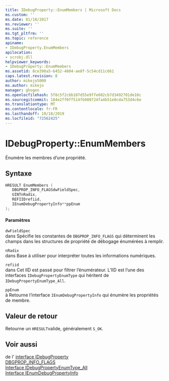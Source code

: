 ```yaml
---
title: IDebugProperty::EnumMembers | Microsoft Docs
ms.custom: ''
ms.date: 01/18/2017
ms.reviewer: ''
ms.suite: ''
ms.tgt_pltfrm: ''
ms.topic: reference
apiname:
- IDebugProperty.EnumMembers
apilocation:
- scrobj.dll
helpviewer_keywords:
- IDebugProperty::EnumMembers
ms.assetid: 8ce398a5-6452-4804-ae8f-5c54cd11c661
caps.latest.revision: 8
author: mikejo5000
ms.author: mikejo
manager: ghogen
ms.openlocfilehash: 5f8c5f2cbb107d55e9ffe602cb7d3492701de10c
ms.sourcegitcommit: 184e2ff0ff514fb980724fa4b51e0cda753d4c6e
ms.translationtype: MT
ms.contentlocale: fr-FR
ms.lasthandoff: 10/18/2019
ms.locfileid: "72562425"
---
```

# <a name="idebugpropertyenummembers"></a>IDebugProperty::EnumMembers
Énumère les membres d’une propriété.  
  
## <a name="syntax"></a>Syntaxe  
  
```cpp
HRESULT EnumMembers (  
   DBGPROP_INFO_FLAGSdwFieldSpec,  
   UINTnRadix,  
   REFIIDrefiid,  
   IEnumDebugPropertyInfo**ppEnum  
);  
```  
  
#### <a name="parameters"></a>Paramètres  
 `dwFieldSpec`  
 dans Spécifie les constantes de `DBGPROP_INFO_FLAGS` qui déterminent les champs dans les structures de propriété de débogage énumérées à remplir.  
  
 `nRadix`  
 dans Base à utiliser pour interpréter toutes les informations numériques.  
  
 `refiid`  
 dans Cet IID est passé pour filtrer l’énumérateur. L’IID est l’une des interfaces `IDebugPropertyEnumType` qui héritent de `IDebugPropertyEnumType_All`.  
  
 `ppEnum`  
 à Retourne l’interface `IEnumDebugPropertyInfo` qui énumère les propriétés de membre.  
  
## <a name="return-value"></a>Valeur de retour  
 Retourne un `HRESULT`valide, généralement `S_OK`.  
  
## <a name="see-also"></a>Voir aussi  
   de l' [interface IDebugProperty](../../winscript/reference/idebugproperty-interface.md)  
 [DBGPROP_INFO_FLAGS](../../winscript/reference/dbgprop-info-flags.md)   
 [Interface IDebugPropertyEnumType_All](../../winscript/reference/idebugpropertyenumtype-all-interface.md)   
 [Interface IEnumDebugPropertyInfo](../../winscript/reference/ienumdebugpropertyinfo-interface.md)